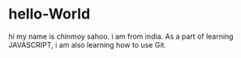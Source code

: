 # hello-World
hi my name is chinmoy sahoo. i am from india. As a part of learning JAVASCRIPT, i am also learning how to use Git.

